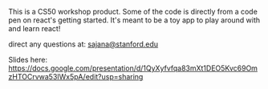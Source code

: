 This is a CS50 workshop product.
Some of the code is directly from a code pen on react's getting started.
It's meant to be a toy app to play around with and learn react!

direct any questions at:
sajana@stanford.edu


Slides here:
https://docs.google.com/presentation/d/1QyXyfvfqa83mXt1DEO5Kvc69OmzHTOCrvwa53IWx5pA/edit?usp=sharing
